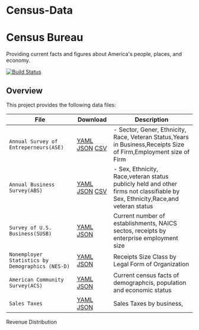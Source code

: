 # Census-Data


Census Bureau
====================

Providing current facts and figures about America's people, places, and economy.

[![Build Status](https://secure.travis-ci.org/unitedstates/congress-legislators.png)](http://travis-ci.org/unitedstates/congress-legislators)

Overview
--------

This project provides the following data files:

File | Download | Description
---- | -------- | -----------
`Annual Survey of Entreperneurs(ASE)` | [YAML](https://theunitedstates.io/congress-legislators/legislators-current.yaml) [JSON](https://theunitedstates.io/congress-legislators/legislators-current.json) [CSV](https://theunitedstates.io/congress-legislators/legislators-current.csv) | - Sector, Gener, Ethnicity, Race, Veteran Status,Years in Business,Receipts Size of Firm,Employment size of Firm
`Annual Business Survey(ABS) ` | [YAML](https://theunitedstates.io/congress-legislators/legislators-historical.yaml) [JSON](https://theunitedstates.io/congress-legislators/legislators-historical.json) [CSV](https://theunitedstates.io/congress-legislators/legislators-historical.csv) | - Sex, Ethnicity, Race,veteran status  publicly held and other firms not classifiable by Sex, Ethnicity,Race,and veteran status 
`Survey of U.S. Business(SUSB)` | [YAML](https://theunitedstates.io/congress-legislators/legislators-social-media.yaml) [JSON](https://theunitedstates.io/congress-legislators/legislators-social-media.json) | Current number of establishments, NAICS sectos, receipts by enterprise employment size 
`Nonemployer Statistics by Demographics (NES-D)` | [YAML](https://theunitedstates.io/congress-legislators/committees-current.yaml) [JSON](https://theunitedstates.io/congress-legislators/committees-current.json) | Receipts Size Class by Legal Form of Organization 
`American Community Survey(ACS)` | [YAML](https://theunitedstates.io/congress-legislators/committee-membership-current.yaml) [JSON](https://theunitedstates.io/congress-legislators/committee-membership-current.json) | Current census facts of demographcis, population and economic status
`Sales Taxes` | [YAML](https://theunitedstates.io/congress-legislators/committees-historical.yaml) [JSON](https://theunitedstates.io/congress-legislators/committees-historical.json) | Sales Taxes by business,
Revenue Distribution
